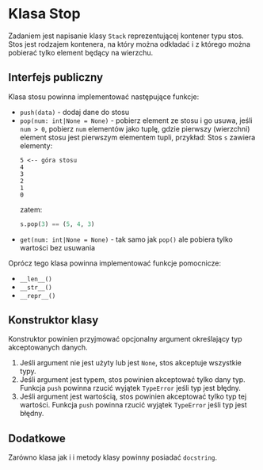

# Klasa Stop

Zadaniem jest napisanie klasy `Stack` reprezentującej kontener typu stos. Stos jest rodzajem kontenera, na który można odkładać i z którego można pobierać tylko element będący na wierzchu.

## Interfejs publiczny

Klasa stosu powinna implementować następujące funkcje:

- `push(data)` - dodaj dane do stosu
- `pop(num: int|None = None)` - pobierz element ze stosu i go usuwa, jeśli `num > 0`, pobierz `num` elementów jako tuplę, gdzie pierwszy (wierzchni) element stosu jest pierwszym elementem tupli, przykład:
    Stos `s` zawiera elementy:
    ```text
    5 <-- góra stosu
    4
    3
    2
    1
    0
    ```
    zatem:
    ```py
    s.pop(3) == (5, 4, 3)
    ```
- `get(num: int|None = None)` - tak samo jak `pop()` ale pobiera tylko wartości bez usuwania

Oprócz tego klasa powinna implementować funkcje pomocnicze:
- `__len__()`
- `__str__()`
- `__repr__()`

## Konstruktor klasy

Konstruktor powinien przyjmować opcjonalny argument określający typ akceptowanych danych.

1. Jeśli argument nie jest użyty lub jest `None`, stos akceptuje wszystkie typy.
1. Jeśli argument jest typem, stos powinien akceptować tylko dany typ. Funkcja `push` powinna rzucić wyjątek `TypeError` jeśli typ jest błędny.
1. Jeśli argument jest wartością, stos powinien akceptować tylko typ tej wartości. Funkcja `push` powinna rzucić wyjątek `TypeError` jeśli typ jest błędny.

## Dodatkowe

Zarówno klasa jak i i metody klasy powinny posiadać `docstring`.
